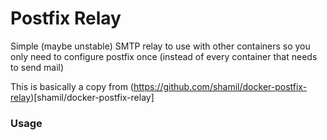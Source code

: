 # Postfix Relay

Simple (maybe unstable) SMTP relay to use with other containers so you only need to configure postfix once (instead of every container that needs to send mail)

This is basically a copy from (https://github.com/shamil/docker-postfix-relay)[shamil/docker-postfix-relay]


### Usage

